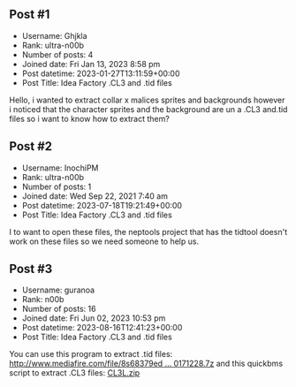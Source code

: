 ## Post #1
- Username: Ghjkla
- Rank: ultra-n00b
- Number of posts: 4
- Joined date: Fri Jan 13, 2023 8:58 pm
- Post datetime: 2023-01-27T13:11:59+00:00
- Post Title: Idea Factory .CL3 and .tid files

Hello, i wanted to extract collar x malices sprites and backgrounds however i noticed that the character sprites and the background are un a .CL3 and.tid files so i want to know how to extract them?
## Post #2
- Username: InochiPM
- Rank: ultra-n00b
- Number of posts: 1
- Joined date: Wed Sep 22, 2021 7:40 am
- Post datetime: 2023-07-18T19:21:49+00:00
- Post Title: Idea Factory .CL3 and .tid files

I to want to open these files, the neptools project that has the tidtool doesn't work on these files so we need someone to help us.
## Post #3
- Username: guranoa
- Rank: n00b
- Number of posts: 16
- Joined date: Fri Jun 02, 2023 10:53 pm
- Post datetime: 2023-08-16T12:41:23+00:00
- Post Title: Idea Factory .CL3 and .tid files

You can use this program to extract .tid files: [http://www.mediafire.com/file/8s68379ed ... 0171228.7z](http://www.mediafire.com/file/8s68379edobk7xa/dds2png_20171228.7z) and this quickbms script to extract .CL3 files:
[CL3L.zip](https://xentaxbackup.github.io/file/24227_CL3L.zip)

